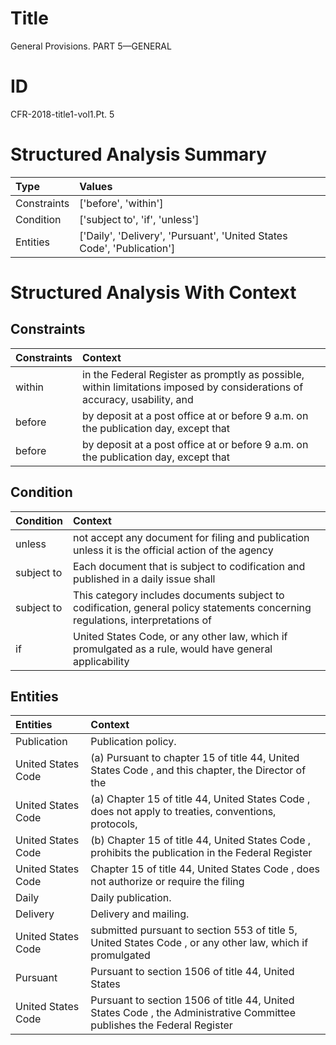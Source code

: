 # Title

 General Provisions. PART 5—GENERAL


# ID

 CFR-2018-title1-vol1.Pt. 5


# Structured Analysis Summary

| Type        | Values                                                                 |
|:------------|:-----------------------------------------------------------------------|
| Constraints | ['before', 'within']                                                   |
| Condition   | ['subject to', 'if', 'unless']                                         |
| Entities    | ['Daily', 'Delivery', 'Pursuant', 'United States Code', 'Publication'] |


# Structured Analysis With Context

 


## Constraints

| Constraints   | Context                                                                                                                   |
|:--------------|:--------------------------------------------------------------------------------------------------------------------------|
| within        | in the Federal Register as promptly as possible, within limitations imposed by considerations of accuracy, usability, and |
| before        | by deposit at a post office at or before 9 a.m. on the publication day, except that                                       |
| before        | by deposit at a post office at or before 9 a.m. on the publication day, except that                                       |


## Condition

| Condition   | Context                                                                                                                         |
|:------------|:--------------------------------------------------------------------------------------------------------------------------------|
| unless      | not accept any document for filing and publication unless it is the official action of the agency                               |
| subject to  | Each document that is  subject to codification and published in a daily issue shall                                             |
| subject to  | This category includes documents  subject to codification, general policy statements concerning regulations, interpretations of |
| if          | United States Code, or any other law, which if promulgated as a rule, would have general applicability                          |


## Entities

| Entities           | Context                                                                                                                 |
|:-------------------|:------------------------------------------------------------------------------------------------------------------------|
| Publication        | Publication  policy.                                                                                                    |
| United States Code | (a) Pursuant to chapter 15 of title 44,  United States Code , and this chapter, the Director of the                     |
| United States Code | (a) Chapter 15 of title 44,  United States Code , does not apply to treaties, conventions, protocols,                   |
| United States Code | (b) Chapter 15 of title 44,  United States Code , prohibits the publication in the Federal Register                     |
| United States Code | Chapter 15 of title 44,  United States Code , does not authorize or require the filing                                  |
| Daily              | Daily  publication.                                                                                                     |
| Delivery           | Delivery  and mailing.                                                                                                  |
| United States Code | submitted pursuant to section 553 of title 5, United States Code , or any other law, which if promulgated               |
| Pursuant           | Pursuant to section 1506 of title 44, United States                                                                     |
| United States Code | Pursuant to section 1506 of title 44,  United States Code , the Administrative Committee publishes the Federal Register |


